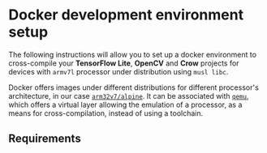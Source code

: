 # Docker development environment setup

The following instructions will allow you to set up a docker environment to cross-compile your **TensorFlow Lite**, **OpenCV** and **Crow** projects for devices with `armv7l` processor under distribution using `musl libc`.

Docker offers images under different distributions for different processor's architecture, in our case [`arm32v7/alpine`](https://hub.docker.com/r/arm32v7/alpine/). It can be associated with [`qemu`](https://www.qemu.org/), which offers a virtual layer allowing the emulation of a processor, as a means for cross-compilation, instead of using a toolchain.

## Requirements

